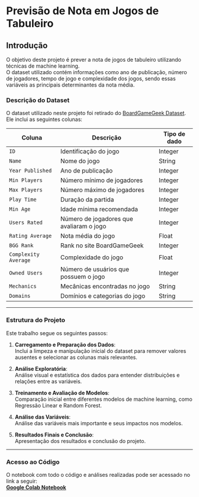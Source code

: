 # **Previsão de Nota em Jogos de Tabuleiro**

## **Introdução**

O objetivo deste projeto é prever a nota de jogos de tabuleiro utilizando técnicas de machine learning.  
O dataset utilizado contém informações como ano de publicação, número de jogadores, tempo de jogo e complexidade dos jogos, sendo essas variáveis as principais determinantes da nota média.

### **Descrição do Dataset**

O dataset utilizado neste projeto foi retirado do [BoardGameGeek Dataset](https://www.kaggle.com/datasets/melissamonfared/board-games). Ele inclui as seguintes colunas:

| **Coluna**                                             | **Descrição**                                                                                   | **Tipo de dado**    |
|--------------------------------------------------------|---------------------------------------------------------------------------------------------------|------------------|
| `ID`                                                   | Identificação do jogo                                                                          | Integer          |
| `Name`                                                 | Nome do jogo                                                                            | String           |
| `Year Published`                                       | Ano de publicação                                                            | Integer          |
| `Min Players`                                          | Número mínimo de jogadores                                                | Integer          |
| `Max Players`                                          | Número máximo de jogadores                                                | Integer          |
| `Play Time`                                            | Duração da partida                                                                   | Integer          |
| `Min Age`                                              | Idade mínima recomendada                                                               | Integer          |
| `Users Rated`                                          | Número de jogadores que avaliaram o jogo                                                           | Integer          |
| `Rating Average`                                       | Nota média do jogo                                                                  | Float            |
| `BGG Rank`                                             | Rank no site BoardGameGeek                                                                 | Integer          |
| `Complexity Average`                                   | Complexidade do jogo                                                             | Float            |
| `Owned Users`                                          | Número de usuários que possuem o jogo                                                      | Integer          |
| `Mechanics`                                            | Mecânicas encontradas no jogo                                                            | String           |
| `Domains`                                              | Domínios e categorias do jogo                                                    | String           |

---

### **Estrutura do Projeto**

Este trabalho segue os seguintes passos:

1. **Carregamento e Preparação dos Dados**:  
   Inclui a limpeza e manipulação inicial do dataset para remover valores ausentes e selecionar as colunas mais relevantes.

2. **Análise Exploratória**:  
   Análise visual e estatística dos dados para entender distribuições e relações entre as variáveis.

3. **Treinamento e Avaliação de Modelos**:  
   Comparação inicial entre diferentes modelos de machine learning, como Regressão Linear e Random Forest.

4. **Análise das Variáveis**:  
   Análise das variáveis mais importante e seus impactos nos modelos.

5. **Resultados Finais e Conclusão**:  
   Apresentação dos resultados e conclusão do projeto.

---

### **Acesso ao Código**

O notebook com todo o código e análises realizadas pode ser acessado no link a seguir:  
[**Google Colab Notebook**](https://colab.research.google.com/drive/1kYwNefpw3JoILxSQuXmMu6R4BxcpuafX)
